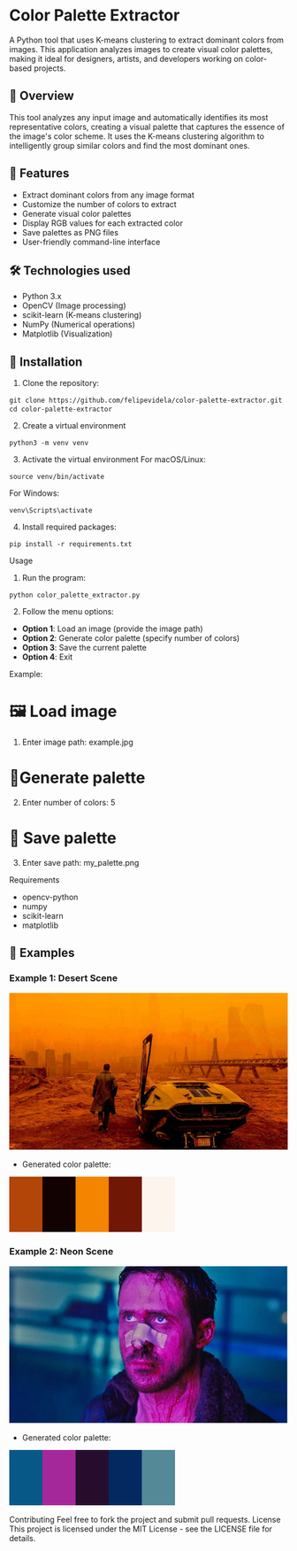 # Color Palette Extractor

A Python tool that uses K-means clustering to extract dominant colors from images. This application analyzes images to create visual color palettes, making it ideal for designers, artists, and developers working on color-based projects.

## 🎨 Overview
This tool analyzes any input image and automatically identifies its most representative colors, creating a visual palette that captures the essence of the image's color scheme. It uses the K-means clustering algorithm to intelligently group similar colors and find the most dominant ones.

## 🌟 Features
- Extract dominant colors from any image format
- Customize the number of colors to extract
- Generate visual color palettes
- Display RGB values for each extracted color
- Save palettes as PNG files
- User-friendly command-line interface

## 🛠️ Technologies used
- Python 3.x
- OpenCV (Image processing)
- scikit-learn (K-means clustering)
- NumPy (Numerical operations)
- Matplotlib (Visualization)

## 🧩 Installation

1. Clone the repository:
```
git clone https://github.com/felipevidela/color-palette-extractor.git
cd color-palette-extractor
```


2. Create a virtual environment
```
python3 -m venv venv
```

3. Activate the virtual environment
For macOS/Linux:

```
source venv/bin/activate
```

For Windows:

```
venv\Scripts\activate
```

4. Install required packages:

```
pip install -r requirements.txt
```

Usage
1. Run the program:

```
python color_palette_extractor.py
```

2. Follow the menu options:

- **Option 1**: Load an image (provide the image path)
- **Option 2**: Generate color palette (specify number of colors)
- **Option 3**: Save the current palette
- **Option 4**: Exit

Example:

# 🖼️ Load image
1. Enter image path: example.jpg

# 🎨Generate palette
2. Enter number of colors: 5

# 💾 Save palette
3. Enter save path: my_palette.png

Requirements

- opencv-python
- numpy
- scikit-learn
- matplotlib

## 🎨 Examples

### Example 1: Desert Scene
![Desert Scene](examples/blade_runner_scene1.jpg)

- Generated color palette:

![Desert Palette](examples/blade_runner_palette1.png)

### Example 2: Neon Scene

![Neon Scene](examples/blade_runner_scene2.jpg)

- Generated color palette:

![Neon Palette](examples/blade_runner_palette2.png)


Contributing
Feel free to fork the project and submit pull requests.
License
This project is licensed under the MIT License - see the LICENSE file for details.




















